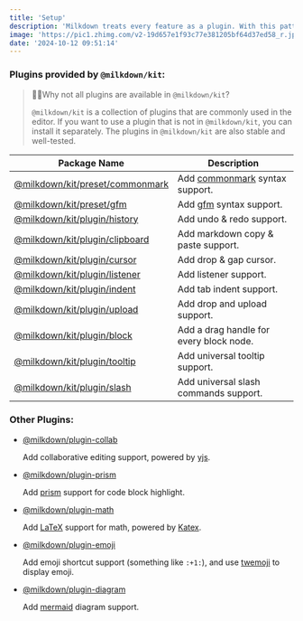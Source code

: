 ```yaml
---
title: 'Setup'
description: 'Milkdown treats every feature as a plugin. With this pattern, developers can choose what they need in an editor instead of bundling all features even they won''t need. Developers can extend their plugins to satisfy their habits such as defining a vim keymap via a custom plugin.'
image: 'https://pic1.zhimg.com/v2-19d657e1f93c77e381205bf64d37ed58_r.jpg'
date: '2024-10-12 09:51:14'
---
```


### Plugins provided by `@milkdown/kit`:

> 🙋‍♀️Why not all plugins are available in `@milkdown/kit`?
>
> `@milkdown/kit` is a collection of plugins that are commonly used in the editor.
> If you want to use a plugin that is not in `@milkdown/kit`, you can install it separately.
> The plugins in `@milkdown/kit` are also stable and well-tested.

| Package Name                        | Description                             |
| ----------------------------------- | --------------------------------------- |
| [@milkdown/kit/preset/commonmark]() | Add [commonmark]() syntax support.      |
| [@milkdown/kit/preset/gfm]()        | Add [gfm]() syntax support.             |
| [@milkdown/kit/plugin/history]()    | Add undo & redo support.                |
| [@milkdown/kit/plugin/clipboard]()  | Add markdown copy & paste support.      |
| [@milkdown/kit/plugin/cursor]()     | Add drop & gap cursor.                  |
| [@milkdown/kit/plugin/listener]()   | Add listener support.                   |
| [@milkdown/kit/plugin/indent]()     | Add tab indent support.                 |
| [@milkdown/kit/plugin/upload]()     | Add drop and upload support.            |
| [@milkdown/kit/plugin/block]()      | Add a drag handle for every block node. |
| [@milkdown/kit/plugin/tooltip]()    | Add universal tooltip support.          |
| [@milkdown/kit/plugin/slash]()      | Add universal slash commands support.   |

### Other Plugins:

- [@milkdown/plugin-collab]()

  Add collaborative editing support, powered by [yjs](https://docs.yjs.dev/).

- [@milkdown/plugin-prism]()

  Add [prism](https://prismjs.com/) support for code block highlight.

- [@milkdown/plugin-math]()

  Add [LaTeX](https://en.wikipedia.org/wiki/LaTeX) support for math, powered by [Katex](https://katex.org/).

- [@milkdown/plugin-emoji]()

  Add emoji shortcut support (something like `:+1:`), and use [twemoji](https://twemoji.twitter.com/) to display emoji.

- [@milkdown/plugin-diagram]()

  Add [mermaid](https://mermaid-js.github.io/mermaid/#/) diagram support.
